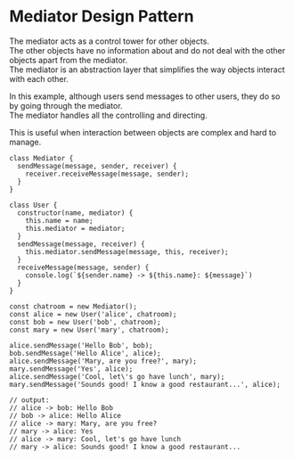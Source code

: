 # Mediator Design Pattern

The mediator acts as a control tower for other objects.  
The other objects have no information about and do not deal with the other objects apart from the mediator.  
The mediator is an abstraction layer that simplifies the way objects interact with each other.  

In this example, although users send messages to other users, they do so by going through the mediator.  
The mediator handles all the controlling and directing.  

This is useful when interaction between objects are complex and hard to manage.  

```
class Mediator {
  sendMessage(message, sender, receiver) {
    receiver.receiveMessage(message, sender);
  }
}

class User {
  constructor(name, mediator) {
    this.name = name;
    this.mediator = mediator;
  }
  sendMessage(message, receiver) {
    this.mediator.sendMessage(message, this, receiver);
  }
  receiveMessage(message, sender) {
    console.log(`${sender.name} -> ${this.name}: ${message}`)
  }
}

const chatroom = new Mediator();
const alice = new User('alice', chatroom);
const bob = new User('bob', chatroom);
const mary = new User('mary', chatroom);

alice.sendMessage('Hello Bob', bob);
bob.sendMessage('Hello Alice', alice);
alice.sendMessage('Mary, are you free?', mary);
mary.sendMessage('Yes', alice);
alice.sendMessage('Cool, let\'s go have lunch', mary);
mary.sendMessage('Sounds good! I know a good restaurant...', alice);

// output:
// alice -> bob: Hello Bob
// bob -> alice: Hello Alice
// alice -> mary: Mary, are you free?
// mary -> alice: Yes
// alice -> mary: Cool, let's go have lunch
// mary -> alice: Sounds good! I know a good restaurant...
```